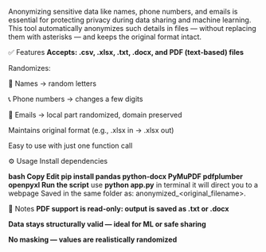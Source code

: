 Anonymizing sensitive data like names, phone numbers, and emails is essential for protecting privacy during data sharing and machine learning. This tool automatically anonymizes such details in files — without replacing them with asterisks — and keeps the original format intact.

✅ Features
**Accepts: .csv, .xlsx, .txt, .docx, and PDF (text-based) files**

Randomizes:

📛 Names → random letters

📞 Phone numbers → changes a few digits

📧 Emails → local part randomized, domain preserved

Maintains original format (e.g., .xlsx in → .xlsx out)

Easy to use with just one function call

⚙️ Usage
Install dependencies

**bash
Copy
Edit
pip install pandas python-docx PyMuPDF pdfplumber openpyxl
Run the script**
use **python app.py** in terminal
it will direct you to a webpage
Saved in the same folder as:
anonymized_<original_filename>.<ext>

📌 Notes
**PDF support is read-only: output is saved as .txt or .docx**

**Data stays structurally valid — ideal for ML or safe sharing**

**No masking — values are realistically randomized**
